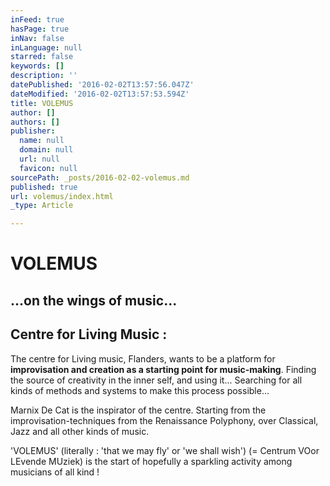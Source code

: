```yaml
---
inFeed: true
hasPage: true
inNav: false
inLanguage: null
starred: false
keywords: []
description: ''
datePublished: '2016-02-02T13:57:56.047Z'
dateModified: '2016-02-02T13:57:53.594Z'
title: VOLEMUS
author: []
authors: []
publisher:
  name: null
  domain: null
  url: null
  favicon: null
sourcePath: _posts/2016-02-02-volemus.md
published: true
url: volemus/index.html
_type: Article

---
```

# VOLEMUS

## ...on the wings of music...

## Centre for Living Music :

The centre for Living music, Flanders, wants to be a platform for **improvisation and creation as a starting point for music-making**. Finding the source of creativity in the inner self, and using it... Searching for all kinds of methods and systems to make this process possible...

Marnix De Cat is the inspirator of the centre. Starting from the improvisation-techniques from the Renaissance Polyphony, over Classical, Jazz and all other kinds of music.

'VOLEMUS'    (literally : 'that we may fly' or 'we shall wish') (= Centrum VOor LEvende MUziek)  is the start of hopefully a sparkling activity among musicians of all kind !